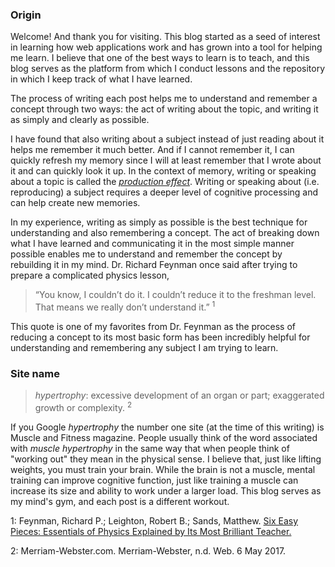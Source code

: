 ### Origin
Welcome! And thank you for visiting. This blog started as a seed of interest in learning how web applications work and has grown into a tool for helping me learn. I believe that one of the best ways to learn is to teach, and this blog serves as the platform from which I conduct lessons and the repository in which I keep track of what I have learned.

The process of writing each post helps me to understand and remember a concept through two ways: the act of writing about the topic, and writing it as simply and clearly as possible.

I have found that also writing about a subject instead of just reading about it helps me remember it much better. And if I cannot remember it, I can quickly refresh my memory since I will at least remember that I wrote about it and can quickly look it up. In the context of memory, writing or speaking about a topic is called the [_production effect_](https://www.ncbi.nlm.nih.gov/pmc/articles/PMC4128297/). Writing or speaking about (i.e. reproducing) a subject requires a deeper level of cognitive processing and can help create new memories.

In my experience, writing as simply as possible is the best technique for understanding and also remembering a concept. The act of breaking down what I have learned and communicating it in the most simple manner possible enables me to understand and remember the concept by rebuilding it in my mind. Dr. Richard Feynman once said after trying to prepare a complicated physics lesson,
>  “You know, I couldn’t do it. I couldn’t reduce it to the freshman level. That means we really don’t understand it.” <sup>1</sup> 

This quote is one of my favorites from Dr. Feynman as the process of reducing a concept to its most basic form has been incredibly helpful for understanding and remembering any subject I am trying to learn.

### Site name
> _hypertrophy_: excessive development of an organ or part; exaggerated growth or complexity. <sup>2</sup>

If you Google _hypertrophy_ the number one site (at the time of this writing) is Muscle and Fitness magazine. People usually think of the word associated with _muscle hypertrophy_ in the same way that when people think of "working out" they mean in the physical sense. I believe that, just like lifting weights, you must train your brain. While the brain is not a muscle, mental training can improve cognitive function, just like training a muscle can increase its size and ability to work under a larger load. This blog serves as my mind's gym, and each post is a different workout.

<span name="six-easy-pieces">1</span>: Feynman, Richard P.; Leighton, Robert B.; Sands, Matthew. [Six Easy Pieces: Essentials of Physics Explained by Its Most Brilliant Teacher.](https://www.amazon.com/dp/B004OVEYNU/ref=dp-kindle-redirect?_encoding=UTF8&btkr=1)

<span name="hypertrophy">2</span>: Merriam-Webster.com. Merriam-Webster, n.d. Web. 6 May 2017.